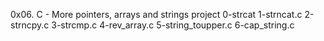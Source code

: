 0x06. C - More pointers, arrays and strings project 
0-strcat
1-strncat.c
2-strncpy.c
3-strcmp.c
4-rev_array.c
5-string_toupper.c
6-cap_string.c
